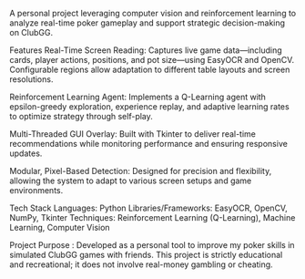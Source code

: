 A personal project leveraging computer vision and reinforcement learning to analyze real-time poker gameplay and support strategic decision-making on ClubGG.

Features
Real-Time Screen Reading: Captures live game data—including cards, player actions, positions, and pot size—using EasyOCR and OpenCV. Configurable regions allow adaptation to different table layouts and screen resolutions.

Reinforcement Learning Agent: Implements a Q-Learning agent with epsilon-greedy exploration, experience replay, and adaptive learning rates to optimize strategy through self-play.

Multi-Threaded GUI Overlay: Built with Tkinter to deliver real-time recommendations while monitoring performance and ensuring responsive updates.

Modular, Pixel-Based Detection: Designed for precision and flexibility, allowing the system to adapt to various screen setups and game environments.

Tech Stack
Languages: Python
Libraries/Frameworks: EasyOCR, OpenCV, NumPy, Tkinter
Techniques: Reinforcement Learning (Q-Learning), Machine Learning, Computer Vision

Project Purpose
: Developed as a personal tool to improve my poker skills in simulated ClubGG games with friends. This project is strictly educational and recreational; it does not involve real-money gambling or cheating.

